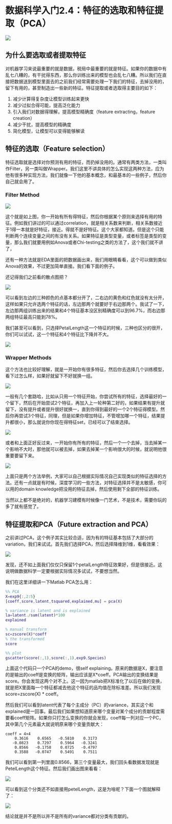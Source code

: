 #  数据科学入门2.4：特征的选取和特征提取（PCA）

<!-- keywords:电气工程建模与仿真;机器学习;特征提取;特征选取;PCA;讲义;Matlab; -->
<!-- description:讲了很累起的输出是什么样子的，什么食One-hot编码。讲解了基本的分类模型大概怎么选择，超参数大概的意义，和一些分类模型的基本的原理 -->
<!-- coverimage:![cover](2020-04-12-10-26-41.png) -->

![](2020-04-12-10-26-41.png)

## 为什么要选取或者提取特征

对机器学习来说最重要的就是数据，税局中最重要的就是特征。如果你的数据中有乱七八糟的，有干扰得东西，那么你训练出来的模型也会乱七八糟。所以我们在直接把数据送到模型里面去的之前我们经常需要处理一下我们的特征，去掉没用的，留下有用的，甚至制造出一些新的特征。特征提取或者选取得主要目的如下：

1. 减少计算得复杂度让模型训练起来更快
2. 减少过拟合得可能，提高泛化能力
3. 引入我们对数据得理解，提高模型精确度（feature extracting，feature creation）
4. 减少干扰，提高模型的精确度
5. 简化模型，让模型可以变得能够解读

## 特征的选取（Feature selection）

特征选取就是选择对你预测有用的特征，而扔掉没用的。通常有两类方法，一类叫作Filter，另一类叫做Wrapper。我们这里不讲具体的怎么实现这两种方法，应为他有很多种实现方法，我们就像一下他的基本概念，和最基本的一些例子，然后你自己就会用了。

### Filter Method

![](2020-04-03-01-01-19.png)

这个就是如上图，你一开始有所有得特征，然后你根据某个原则来选择有用的特征。例如我们讲过的可以通过correlation，就是相关系数来判断，相关系数接近于1得一本就是好特征，接近。得就不是好特征。这个大家都知道。但是这个只能判断两个连续变量之间的有没有关系。如果特征是类型变量，或者标签是类型的变量，那么我们就要用例如Anova或者Chi-testing之类的方法了，这个我们就不讲了，

还有一种方法就是EDA里面的把数据画出来，我们用眼睛看看，这个可以做到类似Anova的效果，不过更加简单直接。我们看下面的例子。

还记得我们之前看的散点图把？

![](2020-03-04-15-04-13.png)

可以看到左边的三种颜色的点基本都分开了，二右边的黄色和红色就没有太分开，这样如果只允许选两个特征的话，左边那两个就要好于右边那两个。我试了一下，左边那两组训练出来的结果和4个特征基本没区别精确度可以到96.7%，而右边那两组特征最高只能到78%。

我们甚至可以看到，只选择PetalLength这一个特征的时候，三种也区分的很开，你们可以试试，这一个特征和4个特征比下降并不大。

![](2020-03-04-15-09-34.png)

### Wrapper Methods

这个方法也比较好理解，就是一开始你有很多特征，然后你去选择几个训练模型，看下过怎么样，如果好就留下不好就换一组。

![](2020-04-03-13-52-59.png)

一般有几个套路哈，比如从只用一个特征开始，你尝试所有的特征，选择最好的一个留下，然后在开始尝试2个特征，再加入上一轮种第二好的，如果结果有提升就留下，没有提升或者提升很好就换一，直到你得到最好的一个2个特征得模型。然后你再尝试3个特征，同理，但是如果你增加特征，不管增加哪一个特征，结果提升都很小，那么就说你你现在得特征set，已经可以了结束选择。

![](2020-04-03-13-51-48.png)

或者和上面正好反过来，一开始你有所有的特征，然后一个一个去掉，当去掉某一个影响不大时，那他就可以被去掉，如果去掉某一个影响很大的时候，就说明他很重要要留下来。

![](2020-04-03-13-51-57.png)

上面只是两个方法举例，大家可以自己根据实际情况自己实现类似的特征选择的方法。还有一点就是有时候，深度学习的一些方法，对特征选择并不是太敏感，你可以用的domain knowledge把没用的特征去掉，然后使用剩下全部的特征训练。

当然以上都不是绝对的，机器学习建模有时候像一门艺术，不是技术，需要你玩的多了就有感觉了。

## 特征提取和PCA（Future extraction and PCA）

之前讲过PCA，这个例子其实比较合适，因为有的特征基本包括了大部分的variation，我们来试试。首先我们选择PCA，然后选择降维到1维，看看效果：

![](2020-03-04-15-11-58.png)

发现，还不如上面我们仅仅只保留1个petalLength特征效果好，但是很接近。这说明做数据科学一定要根据实际情况多试试，不要想当然。

我们在这里详细讲一下Matlab PCA怎么用：

```matlab
%% PCA
X=exp9{:,2:5}
[coeff,score,latent,tsquared,explained,mu] = pca(X)

% variance is latent and is explained
la=latent./sum(latent)*100
explained

% manual transform
sc=zscore(X)*coeff
% the transformed
score

%% plot
gscatter(score(:,1),score(:,1),exp9.Species)
```

上面这个代码只一个PCA的demo，很self explaining。原来的数据是X，要注意的是输出的coeff是变换的矩阵，输出应该是X*coeff。PCA输出的变换结果是score。你会发现这两个对不上。这一因为matlab把X标准化了以后在做的变换，就是把X里面每一个特征都减去他这个特征的品均值在除标准差。所以我们发现 score=zscore(X) * coeff。

然后我们可以看到latent代表了每个主成分（PC）的variance，其实这个和explained是一回事。最后我们如果想知道原来哪个变量对某个成分的贡献程度需要看coeff矩阵。如果你只打怎么变换的你就会发现，coeff每一列对应一个PC，其中第几个元素最大就说明原来哪个变量贡献大：

```
coeff = 4×4    
    0.3616    0.6565   -0.5810    0.3173
   -0.0823    0.7297    0.5964   -0.3241
    0.8566   -0.1758    0.0725   -0.4797
    0.3588   -0.0747    0.5491    0.7511
```

我们可以看到第一列里面0.8566，第三个变量最大，我们回头看数据发现就是PetelLength这个特征。然后我们画出图来看看：

![](2020-03-04-16-08-51.png)

可以看到这个分类还不如直接用petelLength，这是为啥呢？下面一个图就解释了：

![](2020-03-04-16-12-23.png)

结论就是并不是所以并不是所有的variance都对分类有贡献的。